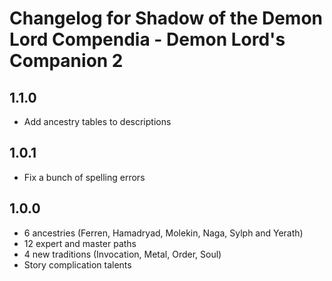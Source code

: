 # Changelog for Shadow of the Demon Lord Compendia - Demon Lord's Companion 2

## 1.1.0

- Add ancestry tables to descriptions

## 1.0.1

- Fix a bunch of spelling errors

## 1.0.0

- 6 ancestries (Ferren, Hamadryad, Molekin, Naga, Sylph and Yerath)
- 12 expert and master paths
- 4 new traditions (Invocation, Metal, Order, Soul)
- Story complication talents
